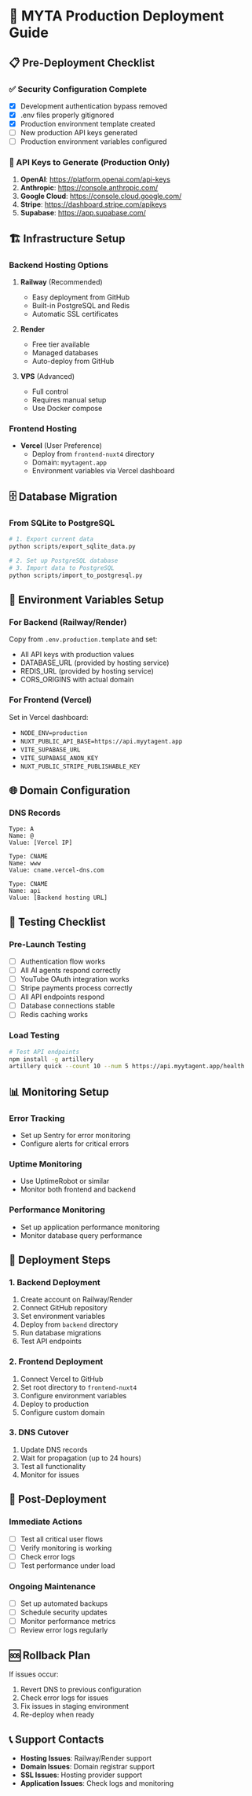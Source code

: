 # 🚀 MYTA Production Deployment Guide

## 📋 Pre-Deployment Checklist

### ✅ Security Configuration Complete
- [x] Development authentication bypass removed
- [x] .env files properly gitignored
- [x] Production environment template created
- [ ] New production API keys generated
- [ ] Production environment variables configured

### 🔑 API Keys to Generate (Production Only)
1. **OpenAI**: https://platform.openai.com/api-keys
2. **Anthropic**: https://console.anthropic.com/
3. **Google Cloud**: https://console.cloud.google.com/
4. **Stripe**: https://dashboard.stripe.com/apikeys
5. **Supabase**: https://app.supabase.com/

## 🏗️ Infrastructure Setup

### Backend Hosting Options
1. **Railway** (Recommended)
   - Easy deployment from GitHub
   - Built-in PostgreSQL and Redis
   - Automatic SSL certificates

2. **Render**
   - Free tier available
   - Managed databases
   - Auto-deploy from GitHub

3. **VPS** (Advanced)
   - Full control
   - Requires manual setup
   - Use Docker compose

### Frontend Hosting
- **Vercel** (User Preference)
  - Deploy from `frontend-nuxt4` directory
  - Domain: `myytagent.app`
  - Environment variables via Vercel dashboard

## 🗄️ Database Migration

### From SQLite to PostgreSQL
```bash
# 1. Export current data
python scripts/export_sqlite_data.py

# 2. Set up PostgreSQL database
# 3. Import data to PostgreSQL
python scripts/import_to_postgresql.py
```

## 🔧 Environment Variables Setup

### For Backend (Railway/Render)
Copy from `.env.production.template` and set:
- All API keys with production values
- DATABASE_URL (provided by hosting service)
- REDIS_URL (provided by hosting service)
- CORS_ORIGINS with actual domain

### For Frontend (Vercel)
Set in Vercel dashboard:
- `NODE_ENV=production`
- `NUXT_PUBLIC_API_BASE=https://api.myytagent.app`
- `VITE_SUPABASE_URL`
- `VITE_SUPABASE_ANON_KEY`
- `NUXT_PUBLIC_STRIPE_PUBLISHABLE_KEY`

## 🌐 Domain Configuration

### DNS Records
```
Type: A
Name: @
Value: [Vercel IP]

Type: CNAME
Name: www
Value: cname.vercel-dns.com

Type: CNAME
Name: api
Value: [Backend hosting URL]
```

## 🧪 Testing Checklist

### Pre-Launch Testing
- [ ] Authentication flow works
- [ ] All AI agents respond correctly
- [ ] YouTube OAuth integration works
- [ ] Stripe payments process correctly
- [ ] All API endpoints respond
- [ ] Database connections stable
- [ ] Redis caching works

### Load Testing
```bash
# Test API endpoints
npm install -g artillery
artillery quick --count 10 --num 5 https://api.myytagent.app/health
```

## 📊 Monitoring Setup

### Error Tracking
- Set up Sentry for error monitoring
- Configure alerts for critical errors

### Uptime Monitoring
- Use UptimeRobot or similar
- Monitor both frontend and backend

### Performance Monitoring
- Set up application performance monitoring
- Monitor database query performance

## 🚀 Deployment Steps

### 1. Backend Deployment
1. Create account on Railway/Render
2. Connect GitHub repository
3. Set environment variables
4. Deploy from `backend` directory
5. Run database migrations
6. Test API endpoints

### 2. Frontend Deployment
1. Connect Vercel to GitHub
2. Set root directory to `frontend-nuxt4`
3. Configure environment variables
4. Deploy to production
5. Configure custom domain

### 3. DNS Cutover
1. Update DNS records
2. Wait for propagation (up to 24 hours)
3. Test all functionality
4. Monitor for issues

## 🔄 Post-Deployment

### Immediate Actions
- [ ] Test all critical user flows
- [ ] Verify monitoring is working
- [ ] Check error logs
- [ ] Test performance under load

### Ongoing Maintenance
- [ ] Set up automated backups
- [ ] Schedule security updates
- [ ] Monitor performance metrics
- [ ] Review error logs regularly

## 🆘 Rollback Plan

If issues occur:
1. Revert DNS to previous configuration
2. Check error logs for issues
3. Fix issues in staging environment
4. Re-deploy when ready

## 📞 Support Contacts

- **Hosting Issues**: Railway/Render support
- **Domain Issues**: Domain registrar support
- **SSL Issues**: Hosting provider support
- **Application Issues**: Check logs and monitoring
